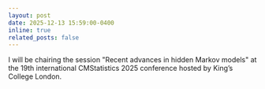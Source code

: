 ```yaml
---
layout: post
date: 2025-12-13 15:59:00-0400
inline: true
related_posts: false
---
```


I will be chairing the session "Recent advances in hidden Markov models" at the 19th international CMStatistics 2025 conference hosted by King’s College London.
